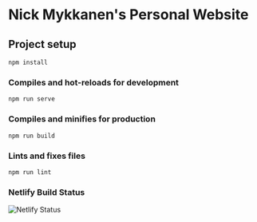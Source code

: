 # Nick Mykkanen's Personal Website

## Project setup
```
npm install
```

### Compiles and hot-reloads for development
```
npm run serve
```

### Compiles and minifies for production
```
npm run build
```

### Lints and fixes files
```
npm run lint
```

### Netlify Build Status
![Netlify Status](https://api.netlify.com/api/v1/badges/aba16a0a-372c-4107-a516-17d2adaeea7d/deploy-status)